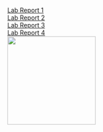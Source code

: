 [Lab Report 1](lab-report-1-week-2.html)<br/>
[Lab Report 2](lab-report-2-week-4.html)<br/>
[Lab Report 3](lab-report-3-week-6.html)<br/>
[Lab Report 4](lab-report-4-week-8.html)<br/>
<img src="https://media.makeameme.org/created/when-you-realize-5a4f7e.jpg" width="200">
